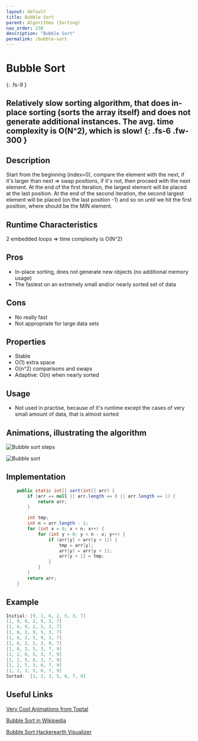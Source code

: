 ```yaml
---
layout: default
title: Bubble Sort
parent: Algorithms (Sorting)
nav_order: 230
description: "Bubble Sort"
permalink: /bubble-sort
---
```

# Bubble Sort
{: .fs-9 }

Relatively slow sorting algorithm, that does in-place sorting (sorts the array itself) and does
not generate additional instances. The avg. time complexity is O(N^2), which is slow! 
{: .fs-6 .fw-300 }
---

## Description
Start from the beginning (index=0), compare the element with the next, if it's larger than next => swap positions, 
if it's not, then proceed with the next element. At the end of the first iteration, the largest element will be placed at the last position.
At the end of the second iteration, the second largest element will be placed (on the last position -1) and so
on until we hit the first position, where should be the MIN element.

## Runtime Characteristics
2 embedded loops => time complexity is O(N^2)

## Pros
- In-place sorting, does not generate new objects (no additional memory usage)
- The fastest on an extremely small and/or nearly sorted set of data

## Cons
- No really fast
- Not appropriate for large data sets

## Properties
* Stable
* O(1) extra space
* O(n^2) comparisons and swaps
* Adaptive: O(n) when nearly sorted

## Usage
- Not used in practise, because of it's runtime except the cases of very small amount of data, 
that is almost sorted

## Animations, illustrating the algorithm
![Bubble sort steps](https://upload.wikimedia.org/wikipedia/commons/c/c8/Bubble-sort-example-300px.gif)

![Bubble sort](https://upload.wikimedia.org/wikipedia/commons/5/54/Sorting_bubblesort_anim.gif)

## Implementation
```java
    public static int[] sort(int[] arr) {
        if (arr == null || arr.length == 0 || arr.length == 1) {
            return arr;
        }

        int tmp;
        int n = arr.length - 1;
        for (int x = 0; x < n; x++) {
            for (int y = 0; y < n - x; y++) {
                if (arr[y] > arr[y + 1]) {
                    tmp = arr[y];
                    arr[y] = arr[y + 1];
                    arr[y + 1] = tmp;
                }
            }
        }
        return arr;
    }
```
## Example
```java
Initial: [9, 1, 6, 2, 5, 3, 7]
[1, 9, 6, 2, 5, 3, 7]
[1, 6, 9, 2, 5, 3, 7]
[1, 6, 2, 9, 5, 3, 7]
[1, 6, 2, 5, 9, 3, 7]
[1, 6, 2, 5, 3, 9, 7]
[1, 6, 2, 5, 3, 7, 9]
[1, 2, 6, 5, 3, 7, 9]
[1, 2, 5, 6, 3, 7, 9]
[1, 2, 5, 3, 6, 7, 9]
[1, 2, 3, 5, 6, 7, 9]
Sorted:  [1, 2, 3, 5, 6, 7, 9]
```

## Useful Links

[Very Cool Animations from Toptal](https://www.toptal.com/developers/sorting-algorithms/bubble-sort)

[Bubble Sort in Wikipedia](https://en.wikipedia.org/wiki/Bubble_sort)

[Bubble Sort Hackerearth Visualizer](https://www.hackerearth.com/practice/algorithms/sorting/bubble-sort/visualize/)